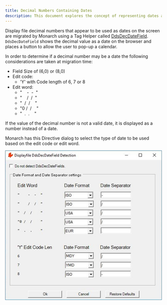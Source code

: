 ```yaml
---
title: Decimal Numbers Containing Dates
description: This document explores the concept of representing dates as decimal numbers, including methods for conversion, storage, and retrieval of date information in decimal format.
---
```


Display file decimal numbers that appear to be used as dates on the screen are migrated by Monarch using a Tag Helper called [DdsDecDateField](/reference/expo/qsys-expo-tags/dds-dec-date-field-tag-helper.html). `DdsDecDateField` shows the decimal value as a date on the browser and places a button to allow the user to pop-up a calendar.

In order to determine if a decimal number may be a date the following considerations are taken at migration time:
 - Field Size of (6,0) or (8,0)
 - Edit code:
   + 'Y' with Code length of 6, 7 or 8
 - Edit word:
   + "&nbsp;&nbsp;&nbsp;&nbsp;-&nbsp;&nbsp;-&nbsp;&nbsp;"
   + "&nbsp;&nbsp;&nbsp;&nbsp;/&nbsp;&nbsp;/&nbsp;&nbsp;"
   + "&nbsp;&nbsp;/&nbsp;&nbsp;/&nbsp;&nbsp;&nbsp;&nbsp;"
   + "0&nbsp;/&nbsp;&nbsp;/&nbsp;&nbsp;&nbsp;&nbsp;"
   + "&nbsp;&nbsp;.&nbsp;&nbsp;.&nbsp;&nbsp;&nbsp;&nbsp;"

If the value of the decimal number is not a valid date, it is displayed as a number instead of a date.

Monarch has this Directive dialog to select the type of date to be used based on the edit code or edit word.

![DdsDecDateField Detection](images/ddsdecdatefield-detection.jpg)
